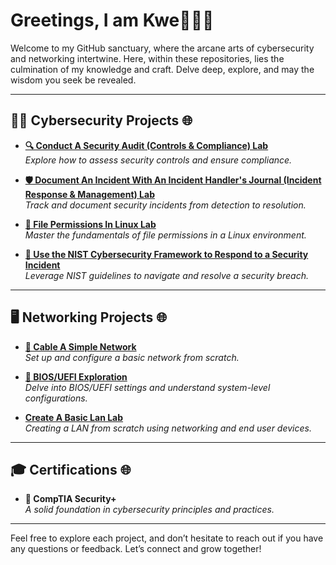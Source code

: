 # Greetings, I am Kwe👑🌙🔮

Welcome to my GitHub sanctuary, where the arcane arts of cybersecurity and networking intertwine. Here, within these repositories, lies the culmination of my knowledge and craft. Delve deep, explore, and may the wisdom you seek be revealed.

---

## 👨‍💻 Cybersecurity Projects 🌐

- **[🔍 Conduct A Security Audit (Controls & Compliance) Lab](https://github.com/SunGodRah/ConductASecurityAuditLab/blob/main/README.md)**  
  *Explore how to assess security controls and ensure compliance.*

- **[🛡️ Document An Incident With An Incident Handler's Journal (Incident Response & Management) Lab](https://github.com/SunGodRah/DocumentAnIncidentWithAnIncidentHandlersJournalLab/blob/main/README.md)**  
  *Track and document security incidents from detection to resolution.*

- **[📁 File Permissions In Linux Lab](https://github.com/SunGodRah/FilePermissionsInLinux/blob/main/README.md)**  
  *Master the fundamentals of file permissions in a Linux environment.*

- **[🔐 Use the NIST Cybersecurity Framework to Respond to a Security Incident](https://github.com/SunGodRah/UseTheNISTCybersecurityFrameworkToRespondToASecurityIncident)**  
  *Leverage NIST guidelines to navigate and resolve a security breach.*

---

## 🖥️ Networking Projects 🌐

- **[🔗 Cable A Simple Network](https://github.com/SunGodRah/CableASimpleNetwork/blob/main/README.md)**  
  *Set up and configure a basic network from scratch.*

- **[🔧 BIOS/UEFI Exploration](https://github.com/SunGodRah/BIOSUEFIExploration)**  
  *Delve into BIOS/UEFI settings and understand system-level configurations.*


- **[Create A Basic Lan Lab](https://github.com/SunGodRah/CreateABasicLanLab)**                                                                                      
   *Creating a LAN from scratch using networking and end user devices.*
---

## 🎓 Certifications 🌐

- **📜 CompTIA Security+**  
  *A solid foundation in cybersecurity principles and practices.*

---

Feel free to explore each project, and don’t hesitate to reach out if you have any questions or feedback. Let’s connect and grow together!
